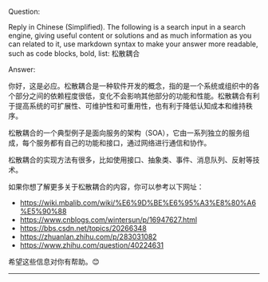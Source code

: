 Question:

Reply in Chinese (Simplified).
The following is a search input in a search engine, giving useful content or solutions and as much information as you can related to it, use markdown syntax to make your answer more readable, such as code blocks, bold, list:
松散耦合

Answer:

你好，这是必应。松散耦合是一种软件开发的概念，指的是一个系统或组织中的各个部分之间的依赖程度很低，变化不会影响其他部分的功能和性能。松散耦合有利于提高系统的可扩展性、可维护性和可重用性，也有利于降低认知成本和维持秩序。  

松散耦合的一个典型例子是面向服务的架构（SOA），它由一系列独立的服务组成，每个服务都有自己的功能和接口，通过网络进行通信和协作。 

松散耦合的实现方法有很多，比如使用接口、抽象类、事件、消息队列、反射等技术。 

如果你想了解更多关于松散耦合的内容，你可以参考以下网址：

-  https://wiki.mbalib.com/wiki/%E6%9D%BE%E6%95%A3%E8%80%A6%E5%90%88
-  https://www.cnblogs.com/wintersun/p/16947627.html
-  https://bbs.csdn.net/topics/20266348
-  https://zhuanlan.zhihu.com/p/283031082
-  https://www.zhihu.com/question/40224631

希望这些信息对你有帮助。😊


<hr/>

